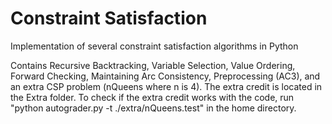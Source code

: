 # Constraint Satisfaction
Implementation of several constraint satisfaction algorithms in Python

Contains Recursive Backtracking, Variable Selection, Value Ordering, Forward Checking, Maintaining Arc Consistency, Preprocessing (AC3), and an extra CSP problem (nQueens where n is 4).
The extra credit is located in the Extra folder. To check if the extra credit works with the code, run "python autograder.py -t ./extra/nQueens.test" in the home directory.
